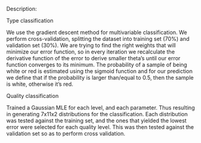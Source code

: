 Description:


Type classification

We use the gradient descent method for multivariable classification. We perform cross-validation, splitting the dataset into training set (70%) and validation set (30%).  We are trying to find the right weights that will minimize our error function, so in every iteration we recalculate the derivative function of  the error to derive smaller theta’s until our error function converges to its minimum. The probability of a sample of being white or red is estimated using the sigmoid function and for our prediction we define that if the probability is larger than/equal to 0.5, then the sample is white, otherwise it’s red.


Quality classification

Trained a Gaussian MLE for each level, and each parameter. Thus resulting in generating 7x11x2 distributions for the classification. Each distribution was tested against the training set, and the ones that yielded the lowest error were selected for each quality level. This was then tested against the validation set so as to perform cross validation. 
